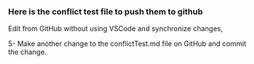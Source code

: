 ### Here is the conflict test file to push them to github

Edit from GitHub without using VSCode and synchronize changes,

5- Make another change to the conflictTest.md file on GitHub and commit the change.
